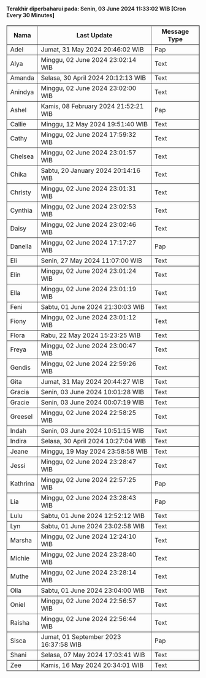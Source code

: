 #### Terakhir diperbaharui pada: Senin, 03 June 2024 11:33:02 WIB [Cron Every 30 Minutes]

<table border='1'><tr><th>Nama</th><th>Last Update</th><th>Message Type</th></tr><tr><td>Adel</td><td>Jumat, 31 May 2024 20:46:02 WIB</td><td>Pap</td></tr><tr><td>Alya</td><td>Minggu, 02 June 2024 23:02:14 WIB</td><td>Text</td></tr><tr><td>Amanda</td><td>Selasa, 30 April 2024 20:12:13 WIB</td><td>Text</td></tr><tr><td>Anindya</td><td>Minggu, 02 June 2024 23:02:00 WIB</td><td>Text</td></tr><tr><td>Ashel</td><td>Kamis, 08 February 2024 21:52:21 WIB</td><td>Pap</td></tr><tr><td>Callie</td><td>Minggu, 12 May 2024 19:51:40 WIB</td><td>Text</td></tr><tr><td>Cathy</td><td>Minggu, 02 June 2024 17:59:32 WIB</td><td>Text</td></tr><tr><td>Chelsea</td><td>Minggu, 02 June 2024 23:01:57 WIB</td><td>Text</td></tr><tr><td>Chika</td><td>Sabtu, 20 January 2024 20:14:16 WIB</td><td>Text</td></tr><tr><td>Christy</td><td>Minggu, 02 June 2024 23:01:31 WIB</td><td>Text</td></tr><tr><td>Cynthia</td><td>Minggu, 02 June 2024 23:02:53 WIB</td><td>Text</td></tr><tr><td>Daisy</td><td>Minggu, 02 June 2024 23:02:46 WIB</td><td>Text</td></tr><tr><td>Danella</td><td>Minggu, 02 June 2024 17:17:27 WIB</td><td>Pap</td></tr><tr><td>Eli</td><td>Senin, 27 May 2024 11:07:00 WIB</td><td>Text</td></tr><tr><td>Elin</td><td>Minggu, 02 June 2024 23:01:24 WIB</td><td>Text</td></tr><tr><td>Ella</td><td>Minggu, 02 June 2024 23:01:19 WIB</td><td>Text</td></tr><tr><td>Feni</td><td>Sabtu, 01 June 2024 21:30:03 WIB</td><td>Text</td></tr><tr><td>Fiony</td><td>Minggu, 02 June 2024 23:01:12 WIB</td><td>Text</td></tr><tr><td>Flora</td><td>Rabu, 22 May 2024 15:23:25 WIB</td><td>Text</td></tr><tr><td>Freya</td><td>Minggu, 02 June 2024 23:00:47 WIB</td><td>Text</td></tr><tr><td>Gendis</td><td>Minggu, 02 June 2024 22:59:26 WIB</td><td>Text</td></tr><tr><td>Gita</td><td>Jumat, 31 May 2024 20:44:27 WIB</td><td>Text</td></tr><tr><td>Gracia</td><td>Senin, 03 June 2024 10:01:28 WIB</td><td>Text</td></tr><tr><td>Gracie</td><td>Senin, 03 June 2024 00:07:19 WIB</td><td>Text</td></tr><tr><td>Greesel</td><td>Minggu, 02 June 2024 22:58:25 WIB</td><td>Text</td></tr><tr><td>Indah</td><td>Senin, 03 June 2024 10:51:15 WIB</td><td>Text</td></tr><tr><td>Indira</td><td>Selasa, 30 April 2024 10:27:04 WIB</td><td>Text</td></tr><tr><td>Jeane</td><td>Minggu, 19 May 2024 23:58:58 WIB</td><td>Text</td></tr><tr><td>Jessi</td><td>Minggu, 02 June 2024 23:28:47 WIB</td><td>Text</td></tr><tr><td>Kathrina</td><td>Minggu, 02 June 2024 22:57:25 WIB</td><td>Pap</td></tr><tr><td>Lia</td><td>Minggu, 02 June 2024 23:28:43 WIB</td><td>Pap</td></tr><tr><td>Lulu</td><td>Sabtu, 01 June 2024 12:52:12 WIB</td><td>Text</td></tr><tr><td>Lyn</td><td>Sabtu, 01 June 2024 23:02:58 WIB</td><td>Text</td></tr><tr><td>Marsha</td><td>Minggu, 02 June 2024 12:24:10 WIB</td><td>Text</td></tr><tr><td>Michie</td><td>Minggu, 02 June 2024 23:28:40 WIB</td><td>Text</td></tr><tr><td>Muthe</td><td>Minggu, 02 June 2024 23:28:14 WIB</td><td>Text</td></tr><tr><td>Olla</td><td>Sabtu, 01 June 2024 23:04:00 WIB</td><td>Text</td></tr><tr><td>Oniel</td><td>Minggu, 02 June 2024 22:56:57 WIB</td><td>Text</td></tr><tr><td>Raisha</td><td>Minggu, 02 June 2024 22:56:44 WIB</td><td>Text</td></tr><tr><td>Sisca</td><td>Jumat, 01 September 2023 16:37:58 WIB</td><td>Pap</td></tr><tr><td>Shani</td><td>Selasa, 07 May 2024 17:03:41 WIB</td><td>Text</td></tr><tr><td>Zee</td><td>Kamis, 16 May 2024 20:34:01 WIB</td><td>Text</td></tr></table>